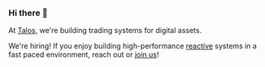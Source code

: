### Hi there 👋

At [Talos](https://talos.com/), we're building trading systems for digital assets. 

We're hiring! If you enjoy building high-performance [reactive](https://www.reactivemanifesto.org/) systems in a fast paced environment, reach out or [join us](https://talos.com/careers/)!

<!--
**ethanf/ethanf** is a ✨ _special_ ✨ repository because its `README.md` (this file) appears on your GitHub profile.

Here are some ideas to get you started:

- 🔭 I’m currently working on ...
- 🌱 I’m currently learning ...
- 👯 I’m looking to collaborate on ...
- 🤔 I’m looking for help with ...
- 💬 Ask me about ...
- 📫 How to reach me: ...
- 😄 Pronouns: ...
- ⚡ Fun fact: ...
-->

